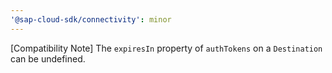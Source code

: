 ```yaml
---
'@sap-cloud-sdk/connectivity': minor
---
```


[Compatibility Note] The `expiresIn` property of `authTokens` on a `Destination` can be undefined.

